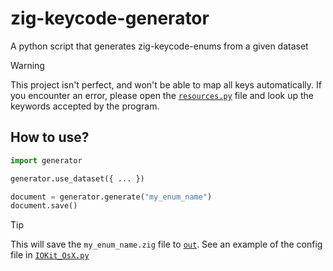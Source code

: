 # zig-keycode-generator
A python script that generates zig-keycode-enums from a given dataset
> [!WARNING]
> This project isn't perfect, and won't be able to map all keys automatically. If you encounter an error, please open the [`resources.py`](./generator/resources.py) file and look up the keywords accepted by the program.

## How to use?
```py
import generator

generator.use_dataset({ ... })

document = generator.generate("my_enum_name")
document.save()
```
> [!TIP]
> This will save the `my_enum_name.zig` file to [`out`](./out/).
> See an example of the config file in [`IOKit_OsX.py`](./IOKit_OsX.py)